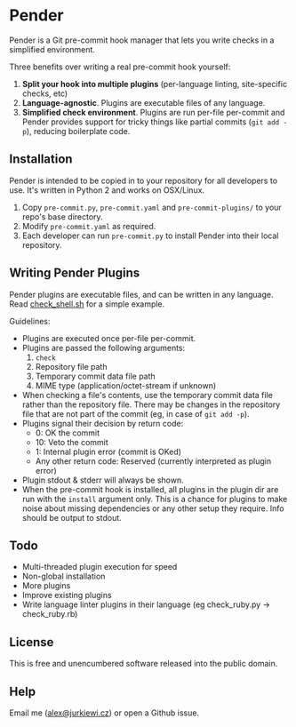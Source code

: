 # Pender

Pender is a Git pre-commit hook manager that lets you write checks in a simplified environment.

Three benefits over writing a real pre-commit hook yourself:

1. **Split your hook into multiple plugins** (per-language linting, site-specific checks, etc)
2. **Language-agnostic**. Plugins are executable files of any language.
3. **Simplified check environment**. Plugins are run per-file per-commit and Pender provides support for tricky things like partial commits (`git add -p`), reducing boilerplate code.

## Installation

Pender is intended to be copied in to your repository for all developers to use. It's written in Python 2 and works on OSX/Linux.

1. Copy `pre-commit.py`, `pre-commit.yaml` and `pre-commit-plugins/` to your repo's base directory.
2. Modify `pre-commit.yaml` as required.
3. Each developer can run `pre-commit.py` to install Pender into their local repository.

## Writing Pender Plugins

Pender plugins are executable files, and can be written in any language. Read [check_shell.sh](pre-commit-plugins/check_shell.sh) for a simple example.

Guidelines:

* Plugins are executed once per-file per-commit.
* Plugins are passed the following arguments:
  1. `check`
  2. Repository file path
  3. Temporary commit data file path
  4. MIME type (application/octet-stream if unknown)
* When checking a file's contents, use the temporary commit data file rather than the repository file. There may be changes in the repository file that are not part of the commit (eg, in case of `git add -p`).
* Plugins signal their decision by return code:
  * 0: OK the commit
  * 10: Veto the commit
  * 1: Internal plugin error (commit is OKed)
  * Any other return code: Reserved (currently interpreted as plugin error)
* Plugin stdout & stderr will always be shown.
* When the pre-commit hook is installed, all plugins in the plugin dir are run with the `install` argument only. This is a chance for plugins to make noise about missing dependencies or any other setup they require. Info should be output to stdout.

## Todo

* Multi-threaded plugin execution for speed
* Non-global installation
* More plugins
* Improve existing plugins
* Write language linter plugins in their language (eg check_ruby.py -> check_ruby.rb)

## License

This is free and unencumbered software released into the public domain.

## Help

Email me (alex@jurkiewi.cz) or open a Github issue.
